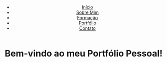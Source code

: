 <!DOCTYPE html>
<html lang="pt-BR">
<head>
    <meta charset="UTF-8">
    <meta name="viewport" content="width=device-width, initial-scale=1.0">
    <title>Portfólio Pessoal</title>
    <link rel="stylesheet" href="style.css">
</head>
<body>
    <header>
        <nav>
            <ul>
                <li><a href="index.html">Início</a></li>
                <li><a href="sobre.html">Sobre Mim</a></li>
                <li><a href="formacao.html">Formação</a></li>
                <li><a href="portfolio.html">Portfólio</a></li>
                <li><a href="contato.html">Contato</a></li>
            </ul>
        </nav>
    </header>
    <main>
        <div class="center">
        <h1>Bem-vindo ao meu Portfólio Pessoal!</h1>   
        </div>
    </main>
</body>
</html>
